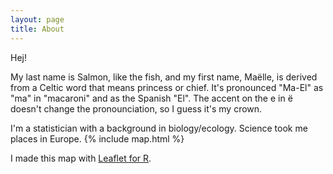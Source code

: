 ```yaml
---
layout: page
title: About
---
```


Hej! 

My last name is Salmon, like the fish, and my first name, Maëlle, is derived from a Celtic word that means princess or chief. It's pronounced "Ma-El" as "ma" in "macaroni" and as the Spanish "El". The accent on the e in ë doesn't change the pronounciation, so I guess it's my crown.

I'm a statistician with a background in biology/ecology. Science took me places in Europe. 
{% include map.html %}

I made this map with [Leaflet for R](https://rstudio.github.io/leaflet/).
